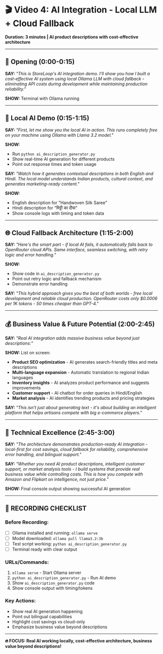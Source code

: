 # 🎬 Video 4: AI Integration - Local LLM + Cloud Fallback

**Duration: 3 minutes | AI product descriptions with cost-effective architecture**

---

## 🎯 Opening (0:00-0:15)

**SAY:** *"This is StoreLoop's AI integration demo. I'll show you how I built a cost-effective AI system using local Ollama LLM with cloud fallback - eliminating API costs during development while maintaining production reliability."*

**SHOW:** Terminal with Ollama running

---

## 🤖 Local AI Demo (0:15-1:15)

**SAY:** *"First, let me show you the local AI in action. This runs completely free on your machine using Ollama with Llama 3.2 model."*

**SHOW:**
- Run `python ai_description_generator.py`
- Show real-time AI generation for different products
- Point out response times and token usage

**SAY:** *"Watch how it generates contextual descriptions in both English and Hindi. The local model understands Indian products, cultural context, and generates marketing-ready content."*

**SHOW:**
- English description for "Handwoven Silk Saree"
- Hindi description for "मिट्टी का दीया"
- Show console logs with timing and token data

---

## 🌐 Cloud Fallback Architecture (1:15-2:00)

**SAY:** *"Here's the smart part - if local AI fails, it automatically falls back to OpenRouter cloud APIs. Same interface, seamless switching, with retry logic and error handling."*

**SHOW:**
- Show code in `ai_description_generator.py`
- Point out retry logic and fallback mechanism
- Demonstrate error handling

**SAY:** *"This hybrid approach gives you the best of both worlds - free local development and reliable cloud production. OpenRouter costs only $0.0006 per 1K tokens - 50 times cheaper than GPT-4."*

---

## 💰 Business Value & Future Potential (2:00-2:45)

**SAY:** *"Real AI integration adds massive business value beyond just descriptions:"*

**SHOW:** List on screen:
- **Product SEO optimization** - AI generates search-friendly titles and meta descriptions
- **Multi-language expansion** - Automatic translation to regional Indian languages
- **Inventory insights** - AI analyzes product performance and suggests improvements
- **Customer support** - AI chatbot for order queries in Hindi/English
- **Market analysis** - AI identifies trending products and pricing strategies

**SAY:** *"This isn't just about generating text - it's about building an intelligent platform that helps artisans compete with big e-commerce players."*

---

## 🎯 Technical Excellence (2:45-3:00)

**SAY:** *"The architecture demonstrates production-ready AI integration - local-first for cost savings, cloud fallback for reliability, comprehensive error handling, and bilingual support."*

**SAY:** *"Whether you need AI product descriptions, intelligent customer support, or market analysis tools - I build systems that provide real business value while controlling costs. This is how you compete with Amazon and Flipkart on intelligence, not just price."*

**SHOW:** Final console output showing successful AI generation

---

## 🎯 RECORDING CHECKLIST

### Before Recording:
- [ ] Ollama installed and running: `ollama serve`
- [ ] Model downloaded: `ollama pull llama3.2:3b`
- [ ] Test script working: `python ai_description_generator.py`
- [ ] Terminal ready with clear output

### URLs/Commands:
1. `ollama serve` - Start Ollama server
2. `python ai_description_generator.py` - Run AI demo
3. Show `ai_description_generator.py` code
4. Show console output with timing/tokens

### Key Actions:
- Show real AI generation happening
- Point out bilingual capabilities
- Highlight cost savings vs cloud-only
- Emphasize business value beyond descriptions

---

**🔥 FOCUS: Real AI working locally, cost-effective architecture, business value beyond descriptions!**